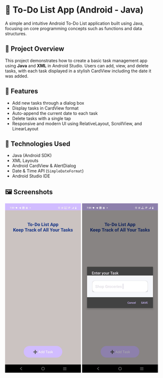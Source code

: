 # 📝 To-Do List App (Android - Java)

A simple and intuitive Android To-Do List application built using Java, focusing on core programming concepts such as functions and data structures.

## 📱 Project Overview

This project demonstrates how to create a basic task management app using **Java** and **XML** in Android Studio. Users can add, view, and delete tasks, with each task displayed in a stylish CardView including the date it was added.

## 🚀 Features

- Add new tasks through a dialog box
- Display tasks in CardView format
- Auto-append the current date to each task
- Delete tasks with a single tap
- Responsive and modern UI using RelativeLayout, ScrollView, and LinearLayout

## 🧱 Technologies Used

- Java (Android SDK)
- XML Layouts
- Android CardView & AlertDialog
- Date & Time API (`SimpleDateFormat`)
- Android Studio IDE

## 🖼️ Screenshots

<p float="left">
  <img src="https://github.com/Shipra53/TO_DO_APP/blob/9073ace9a1a0c1a327ecc02abd2d0bb9e7fa036f/WhatsApp%20Image%202025-07-18%20at%2019.58.07_155d3aed.jpg" width="250" />
  <img src="https://github.com/Shipra53/TO_DO_APP/blob/dbeec75514be2524902f9b42842c8a9eca2984e5/WhatsApp%20Image%202025-07-18%20at%2019.58.07_4a5f7a1f.jpg" width="250" />
</p>
